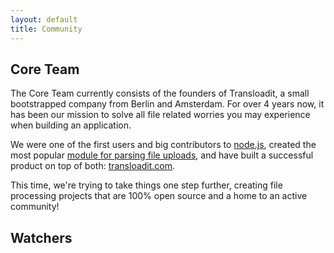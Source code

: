 ```yaml
---
layout: default
title: Community
---
```


## Core Team

The Core Team currently consists of the founders of Transloadit,
a small bootstrapped company from Berlin and Amsterdam.
For over 4 years now, it has been our mission to solve all file related worries
you may experience when building an application.

We were one of the first users and big contributors to
[node.js](http://nodejs.org/), created the most popular [module for
parsing file uploads](http://github.com/felixge/node-formidable), and have
built a successful product on top of both:
[transloadit.com](http://transloadit.com/).

This time, we're trying to take things one step further, creating
file processing projects that are 100% open source and a home to an active
community!

<div class="community" id="members"></div>

<!--
## Contributors

<div class="community" id="contributors"></div>
-->

## Watchers

<div class="community" id="subscribers-stargazers"></div>

<!--
## Stargazers

<div class="community" id="stargazers"></div>
-->
